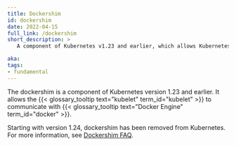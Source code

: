 ```yaml
---
title: Dockershim
id: dockershim
date: 2022-04-15
full_link: /dockershim
short_description: >
   A component of Kubernetes v1.23 and earlier, which allows Kubernetes system components to communicate with Docker Engine.

aka:
tags:
- fundamental
---
```

The dockershim is a component of Kubernetes version 1.23 and earlier. It allows the {{< glossary_tooltip text="kubelet" term_id="kubelet" >}}
to communicate with {{< glossary_tooltip text="Docker Engine" term_id="docker" >}}.

<!--more-->

Starting with version 1.24, dockershim has been removed from Kubernetes. For more information, see [Dockershim FAQ](/dockershim).
